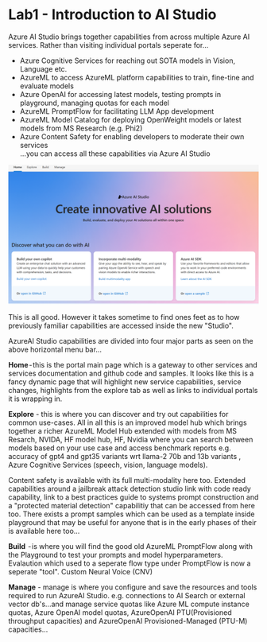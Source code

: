 # Lab1 - Introduction to AI Studio 

Azure AI Studio brings together capabilities from across multiple Azure AI services.
Rather than visiting individual portals seperate for...
- Azure Cognitive Services for reaching out SOTA models in Vision, Language etc.
- AzureML to access AzureML platform capabilities to train, fine-tine and evaluate models
- Azure OpenAI for accessing latest models, testing prompts in playground, managing quotas for each model
- AzureML PromptFlow for facilitating LLM App development
- AzureML Model Catalog for deploying OpenWeight models or latest models from MS Research (e.g. Phi2) 
- Azure Content Safety for enabling developers to moderate their own services \
...you can access all these capabilities via Azure AI Studio

![Alt text](../../media/ai-studio-home.png)

This is all good. However it takes sometime to find ones feet as to how previously familiar capabilities are accessed inside the new "Studio". 

AzureAI Studio capabilities are divided into four major parts as seen on the above horizontal menu bar…

**Home** - this is the portal main page which is a gateway to other services and services documentation and github code and samples. It looks like this is a fancy dynamic page that will highlight new service capabilities, service changes, highlights from the explore tab as well as links to individual portals it is wrapping in. 

**Explore** - this is where you can discover and try out capabilities for common use-cases. All in all this is an improved model hub which brings together a richer AzureML Model Hub extended with models from MS Resarch, NVIDA, HF model hub, HF, Nvidia where you can search between models based on your use case and access benchmark reports e.g. accuracy of gpt4 and gpt35 variants wrt llama-2 70b and 13b variants , Azure Cognitive Services (speech, vision, language models). 

Content safety is available with its full multi-modality here too. Extended capabilities around a jailbreak attack detection studio link with code ready capability, link to a best practices guide to systems prompt construction and a "protected material detection" capabilitiy that can be accessed from here too.
There exists a prompt samples which can be used as a template inside playground that may be useful for anyone that is in the early phases of their is available here too…

**Build**  - is where you will find the good old AzureML PromptFlow along with the Playground to test your prompts and model hyperparameters. Evalaution which used to a seperate flow type under PromptFlow is now a seperate "tool". Custom Neural Voice (CNV)


**Manage** - manage is where you configure and save the resources and tools required to run AzureAI Studio. e.g. connections to AI Search or external vector db's...and manage service quotas like Azure ML compute instance quotas, Azure OpenAI model quotas, AzureOpenAI PTU(Provisioned throughput capacities) and AzureOpenAI Provisioned-Managed (PTU-M) capacities...




